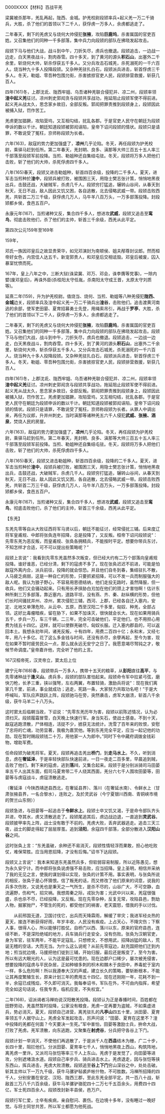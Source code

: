 D000XXXX【材料】百战平羌



梁冀被杀那年，羌乱再起，陇西、金城。护羌校尉段颎率兵+起义羌一万二千骑兵，大胜，杀了他们的首领以下二千人，获俘虏一万多人，余虏都逃走了。

二年春天，剩下的羌虏又与烧何大帅侵犯**张掖**，攻陷**巨鹿坞**，杀害属国的官吏百姓。又召集他们的同种一千多部落，集中兵力向段颎的部队在拂晓发起攻击。

段颎下马与他们大战，战斗到中午，刀折矢尽，虏兵也撤退。段颎追击，一边战一边走，白天黑夜战斗，割肉吞雪。四十多天，到了黄河的源头**积石山**，出塞外二千余里，斩烧何大帅，斩杀俘获五千多人。又分兵攻击石城羌，杀死溺死的一千六百人。烧当种九十多人投降段颎。又杂种羌驻扎白石，段颎派兵进击，斩首俘虏三千多人。冬天，勒姐、零吾种包围允街，杀害掳掠官吏人民，段颎排营救援，斩获几百人。

四年(161)冬，上郡沈氐、陇西牢姐、乌吾诸种羌联合侵犯并、凉二州，段颎率领**湟中起义羌**征讨。凉州刺史郭闳贪与段颎共享战功，拖延阻止段颎军使不得前进。起义羌从战太久，思念家乡故旧，全部反叛。郭闳把罪责推到段颎身上，段颎因此被捕入狱，罚作苦工。

羌虏更加猖獗，攻陷营坞，又互相勾结，扰乱各郡。于是官吏人民守在朝廷为段颎申诉的数以千计。朝廷知道段颎被郭闳诬陷，皇帝下诏问段颎的情状。段颎只是请罪，不敢说受了冤枉，京师称段颎为长者。

六年(163)，敌寇的势力更加强盛了，**凉州**几乎沦陷。冬天，再任段颎为护羌校尉，乘驿马赶到任所。第二年春天，羌封眀、良多、滇那等大帅三百五十五人率三千部落至段颎军前投降。当煎、勒姐种还自集结屯驻。冬天，段颎将万多人把他们击败，斩了他们的大帅，杀死俘虏四千多人。

八年(165)春天，段颎又进击勒姐种，斩首四百余级，投降的二千多人。夏天，进军击当煎种於**湟中**，段颎兵被打败，被围困三天，用隐士樊志张计策，悄悄地黑夜出兵，击鼓还战，大破贼军，杀虏几千人。段颎穷打猛追，辗转山谷间，从春天到秋天，无日不战，敌人因此又饥又困，各自逃散，北去侵略武威一带。段颎击败西羌，共斩首二万三千级，获俘虏几万人，马牛羊八百万头，一万多部落投降。封段颎都乡侯，食邑五百户。

永康元年(167)，当煎诸种又反，集合四千多人，想进攻**武威**，段颎又追击至**鸾鸟**，彻底击败他们，杀了他们的主帅，斩首三千余级，西羌从此平定。







第四次公元159年至169年



159年，

邓氏一族因邓皇后之故显贵荣华，如兄邓演封为南顿侯、姐夫邴尊封议郎。然而桓帝好女色，内宫佳人达五千。新宠郭贵人，和邓皇后交相诋毁。邓皇后被废，囚入暴室忧愤而死。

167年，皇上八年之中，三断大狱(诛梁冀、邓万、邓会，诛李膺等党事)，一除内嬖(废邓皇后)，再诛外臣(杀桂阳太守任胤，杀南阳太守成王晋，太原太守刘质等)。



延熹二年(159)，升为护羌校尉。值烧当、烧何、当煎、勒姐等八种羌侵犯**陇西、金城**边关，段颎率兵及湟中起义羌一万二千骑兵出**湟谷**，击败他们。追击渡黄河南逃的余部，使军吏田晏、夏育招募勇士先登，用绳索吊引，再战于**罗亭**，大胜，杀了他们的首领以下二千人，获俘虏一万多人，余虏都逃走了。

二年春天，剩下的羌虏又与烧何大帅侵犯**张掖**，攻陷**巨鹿坞**，杀害属国的官吏百姓。又召集他们的同种一千多部落，集中兵力向段颎的部队在拂晓发起攻击。段颎下马与他们大战，战斗到中午，刀折矢尽，虏兵也撤退。段颎追击，一边战一边走，白天黑夜战斗，割肉吞雪。四十多天，到了黄河的源头**积石山**，出塞外二千余里，斩烧何大帅，斩杀俘获五千多人。又分兵攻击石城羌，杀死溺死的一千六百人。烧当种九十多人投降段颎。又杂种羌驻扎白石，段颎派兵进击，斩首俘虏三千多人。冬天，勒姐、零吾种包围允街，杀害掳掠官吏人民，段颎排营救援，斩获几百人。

四年(161)冬，上郡沈氐、陇西牢姐、乌吾诸种羌联合侵犯并、凉二州，段颎率领**湟中起义羌**征讨。凉州刺史郭闳贪与段颎共享战功，拖延阻止段颎军使不得前进。起义羌从战太久，思念家乡故旧，全部反叛。郭闳把罪责推到段颎身上，段颎因此被捕入狱，罚作苦工。羌虏更加猖獗，攻陷营坞，又互相勾结，扰乱各郡。于是官吏人民守在朝廷为段颎申诉的数以千计。朝廷知道段颎被郭闳诬陷，皇帝下诏问段颎的情状。段颎只是请罪，不敢说受了冤枉，京师称段颎为长者。从罪人中调出来，再任为议郎，升并州刺史。当时滇那等诸种羌五六千人侵犯**武威、张掖、酒泉**，焚烧人民的房屋。

六年(163)，敌寇的势力更加强盛了，**凉州**几乎沦陷。冬天，再任段颎为护羌校尉，乘驿马赶到任所。第二年春天，羌封眀、良多、滇那等大帅三百五十五人率三千部落至段颎军前投降。当煎、勒姐种还自集结屯驻。冬天，段颎将万多人把他们击败，斩了他们的大帅，杀死俘虏四千多人。

八年(165)春天，段颎又进击勒姐种，斩首四百余级，投降的二千多人。夏天，进军击当煎种於**湟中**，段颎兵被打败，被围困三天，用隐士樊志张计策，悄悄地黑夜出兵，击鼓还战，大破贼军，杀虏几千人。段颎穷打猛追，辗转山谷间，从春天到秋天，无日不战，敌人因此又饥又困，各自逃散，北去侵略武威一带。段颎击败西羌，共斩首二万三千级，获俘虏几万人，马牛羊八百万头，一万多部落投降。封段颎都乡侯，食邑五百户。

永康元年(167)，当煎诸种又反，集合四千多人，想进攻**武威**，段颎又追击至**鸾鸟**，彻底击败他们，杀了他们的主帅，斩首三千余级，西羌从此平定。



【东羌】

东羌先零等自从大败征西将军马贤以后，朝廷不能征讨，经常侵扰三辅。后来度辽将军皇甫规、中郎将张奂连年招降，总是投降了，又反叛。桓帝下诏问段颎说“：先零东羌为恶反叛，而皇甫规、张奂各拥精兵，不能按时平定。想要你带兵东讨，不知怎样才合适，可不可以提出些策略呢？”

段颎上言说“：我看到先零东羌虽然多次叛变，但已经大约有二万个部落向皇甫规投降。谁好谁恶，已经分清，剩下的寇虏不多了。现在张奂迟迟不前进，可能是怕敌寇外离内合，派兵前往，投降的就会惊恐。并且他们自冬到春，集结驻扎不散，人马疲乏病弱，这是一种自亡的形势，只要抓紧招降，可以不发一兵而制服强大的敌人呢。我认为狼子野心，不容易用恩德结纳，他们走投无路时，虽然降服，但一收兵，他们又会骚动起来。只有用长矛挟胁白刃加在他们的颈上才害怕啊！估计东种所剩三万多部落，靠近塞内，道路平坦，没有燕、齐、秦、赵纵横的形势，但他们长时间骚扰并州、凉州，累次侵犯三辅，西河、上郡，已经各自迁入塞内，安定、北地又单薄危险，从云中、五原，西至汉阳二千多里，匈奴、种羌，全部占领。这好比毒瘤暗疾，留在胁下，如果不加诛灭，很快就会长大。现在如果用骑兵五千，步兵一万，车三千辆，二三年，完全可击破他们，平定他们，也不用担心用费为钱五十四亿。这样，就可以使群羌破尽，匈奴长服。迁入塞内郡县的，可以返回本土。我想永初年间，诸羌反叛，十有四年，用费二百四十亿；永和末，又经七年，用八十多亿。花了这么多金钱与时间，还没有杀尽，余孽再起，至今为害，现在如果不暂时疲劳民众一点，那么就永远无安宁之日了。我愿意竭尽驽钝之才，敬候节命调度。”皇帝嘉许他，完全听了他的上言。

167汉桓帝死，汉灵帝立，窦太后上位

建宁元年(168)春，段颎带兵一万多人，携带十五天的粮草，从**彭阳**直往**高平**，与先零诸种战于**逢义山**。虏兵多，段颎的部队害怕起来。段颎命令军中拉紧弓弦，磨快刀枪，长矛三重，挟以强弩，左右两翼，布置轻骑，激励兵将说“：现在我们离家几千里，前进，事业就成功；逃走，死路一条，大家努力共取功名吧！”于是大呼喊叫，军队应声跳跃上阵，段颎驰马在旁，突然袭击，虏军大崩溃，斩首八千余级，获牛马羊二十八万头。



这时窦太后临朝当政，下诏说：“先零东羌历年为害，段颎以前陈述情况，认为必须扫灭。段颎履霜冒雪，白天晚上快速行军。身当矢石，使战士感奋。不到十天，敌寇逃跑溃散，尸体相连，活捉不少，掳获无法统计。洗雪了百年来的败恨，安慰了忠将的亡魂，功劳显著，我极为嘉赏他。等到东羌完全平定，应当一起记他的功勋。现在暂时赐段颎钱二十万，用他家一人为郎中。”同时下令中藏府调拨金钱彩物，增助军费。

任命段颎为破羌将军。夏天，段颎再追击羌出**桥门**，到**走马水上**。不久，听到消息，虏在**奢延泽**，于是率轻快部队快速前进，一日一夜走二百多里，早晨追到贼，击败了他们，剩下来的寇虏，逃到**落川**，又集合起来。段颎于是分别派骑司马田晏率五千人出其东面，假司马夏育带二千人绕其西面，羌分六七千人围攻田晏等，田晏等与虏寇战斗，虏寇溃散逃走。

（奢延泽（今陕西靖迸县西北，在奢延县界）、落川（在奢延水南）、令鲜水上（甘肃张掖县界，一名合黎水），连败之，及於灵武谷（今宁夏银川西南、青铜峡市境的贺兰山东侧））

段颎急进，与田晏等一起追击于**令鲜水上**。段颎士卒又饥又渴，于是命令部队齐头并进，夺其水，虏又溃散逃走了。段颎尾追其后，虏边战边退，一直追到**灵武谷**。段颎披甲率先上阵，战士没有敢于不前的。羌虏大败，丢弃武器逃走。追击三天三夜，战士的脚走得起了层层厚茧。追到**泾阳**，余寇四千部落，全部分散进入**汉阳山谷**之间。

这时张奂上言：“东羌虽破，余种还不易消灭，段颎性情轻浮而果敢，担心他吃败仗，难保常胜。应当用恩招降，才没有后悔。”诏书下达段颎。



段颎又上言说“：我本来知道东羌虽然兵多，但软弱容易制服，所以近陈愚见，想为永久安宁计。而中郎将张奂说虏强不易击败，应当招降。皇上圣明，相信并采纳了我的无见之言，使我的谋划得以实现，张奂的计策不用。事实表明，与张奂所说的相反，张奂于是心怀猜恨。信了叛羌的话，而又修改了他们原来的词意，说我的兵多次伤败，又说羌也是秉天之一气所生，是杀不尽的，山谷广大，不可空静，血流遍野，伤和气，招灾祸。我想周秦之际，戎狄为害；光武中兴以来，羌寇很强盛，杀也杀不尽，已经投降，又反叛。现在先零杂种，反复无常，攻陷县邑，剽劫人物，掘冢抛尸，不管生的死的，都受他们的祸害，老天震怒，借我的手以讨伐。



　　从前邢国无道，卫国讨伐它，出兵而天降霖雨，解缓了旱灾；我进军经炎热的夏天，接连不断获得好雨，年岁丰收，人民没有疾疫。上占天心，不降灾伤；下察人事，很得人心，所以能够打胜仗。自桥门以西、落川以东，原来的官府县邑，连续不断，不是深险绝域的地方，兵车骑兵行走安全，没有伤败。张奂为汉朝官吏，身为军官，驻军两年，不能平定寇乱，只想修文，不想用武，招降凶猛的敌人，荒诞无稽的空话，大而无当。为什么这么说呢？从前先零寇边，赵充国把他们迁到内地；煎当扰边境，马援把他们徙到三辅，开始归服，最后还是叛变了，至今为害。所以有远大眼光的人，认为这是最可忧患的。现在边郡户口稀少，屡次被羌侵害，想要投降的寇虏与平民杂居，正如种植多刺的枳木和棘木于良田中，养毒蛇于室内一样，多么危险啊！所以我遵奉大汉的声威，建立长久的策略，要斩断根本，不能让其再度繁殖生长，原来计划三年的费用五十四亿，现在还刚刚一年，花耗不到一半，余寇已成残焰，不久即可消灭。我每奉诏书，军队在外，不可由内指挥，希望完全如这句话说，任我专责，临机应变，不失权宜。”

二年(168)，诏派谒者冯禅劝说汉阳散羌投降。段颎认为正是春播时间，百姓都在田野劳动，羌虽然暂时投降，公家没有粮食，羌虏一定再要为盗贼，不如乘虚进兵，势必消灭。夏天，段颎自己进营，离羌驻扎的**凡亭山**四五十里，派田晏、夏育率领五千人据守山上。羌虏全军发起攻击，厉声问说：“田晏、夏育在这里不？湟中投降的羌都在何面？今天要决一生死。”军中害怕，田晏等激励士兵，拚命大战，打败了羌虏。羌军溃散，向东逃跑，又聚集在**射虎谷**，分兵把守各谷上下门。

段颎计划一举消灭，不使他们再逃散了，于是派千人在**西县**结木为栅，广二十步，长四十里，阻拦他们。分派田晏、夏育率七千人，悄悄地黑夜上西山，构筑阵地，离羌虏一里许。又派司马张恺等率三千人上东山。羌虏于是发觉了，向田晏等进攻，分别遮堵汲水道。段颎自己率步兵、骑兵进击水上。羌虏退走，因与张恺等挟东西山，挥兵进击，羌虏大败溃散。段颎追至**谷上下门**穷山深谷之中，处处击破。斩其主帅以下一万九千级，获牛马骡驴毡裘庐帐什物，不可胜数。冯禅所招降的四千人，分别安置在安定、汉阳、陇西三郡，至此东羌全部平定。共一百八十战，斩敌首三万八千六百余级，获牛马羊骡驴骆驼四十二万七千五百余头，用费四十四亿，军士死四百余人。段颎改封新丰县侯，邑万户。

段颎行军仁爱，士卒有疾病，亲自慰问、裹伤。在边境十多年，没有睡过一晚好觉。与将士同甘共苦，所以军士都愿为他死战。